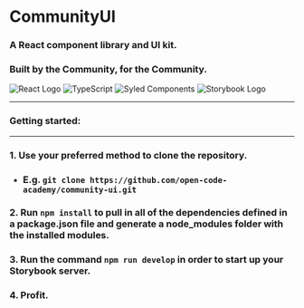 # CommunityUI
### A React component library and UI kit.
### Built by the Community, for the Community.
![React Logo](https://img.shields.io/badge/React-20232A?style=for-the-badge&logo=react&logoColor=61DAFB) ![TypeScript](https://img.shields.io/badge/TypeScript-007ACC?style=for-the-badge&logo=typescript&logoColor=white) ![Syled Components](https://img.shields.io/badge/styled--components-DB7093?style=for-the-badge&logo=styled-components&logoColor=white) ![Storybook Logo](https://i.imgur.com/1wo0uBy.png)
***
### Getting started:
***
### 1. Use your preferred method to clone the repository.
* ### E.g. `git clone https://github.com/open-code-academy/community-ui.git` 
### 2. Run `npm install` to pull in all of the dependencies defined in a package.json file and generate a node_modules folder with the installed modules.

### 3. Run the command `npm run develop` in order to start up your Storybook server.

### 4. Profit. 
